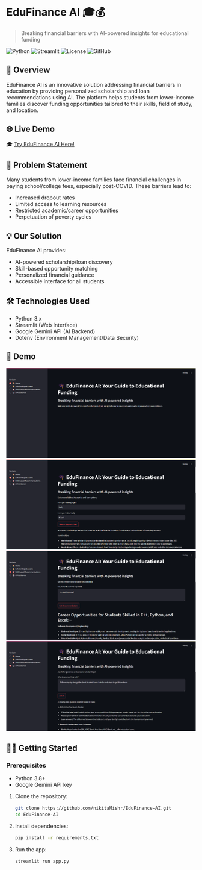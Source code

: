 # EduFinance AI 🎓💰
> Breaking financial barriers with AI-powered insights for educational funding

![Python](https://img.shields.io/badge/Python-3.8+-blue?logo=python&logoColor=white)
![Streamlit](https://img.shields.io/badge/Streamlit-FF4B4B?logo=streamlit&logoColor=white)
![License](https://img.shields.io/badge/License-MIT-green)
![GitHub](https://img.shields.io/badge/Repo-Open_Source-success)

## 🚀 Overview

EduFinance AI is an innovative solution addressing financial barriers in education by providing personalized scholarship and loan recommendations using AI. The platform helps students from lower-income families discover funding opportunities tailored to their skills, field of study, and location.

## 🌐 Live Demo  
🎓 [Try EduFinance AI Here!](https://edufinance-ai.streamlit.app/) 

## 📌 Problem Statement

Many students from lower-income families face financial challenges in paying school/college fees, especially post-COVID. These barriers lead to:
- Increased dropout rates
- Limited access to learning resources
- Restricted academic/career opportunities
- Perpetuation of poverty cycles

## 💡 Our Solution

EduFinance AI provides:
- AI-powered scholarship/loan discovery
- Skill-based opportunity matching
- Personalized financial guidance
- Accessible interface for all students

## 🛠️ Technologies Used

- Python 3.x
- Streamlit (Web Interface)
- Google Gemini API (AI Backend)
- Dotenv (Environment Management/Data Security)

## 📸 Demo  
![Home Page](assets/home.png)
![Scholarships And Loan Search](assets/scholarship-search.png) 
![Skill-Based Recommendations](assets/skillbasedRecomm.png) 
![AI Assistance](assets/AIassistance.png) 

## 🏃‍♂️ Getting Started

### Prerequisites
- Python 3.8+
- Google Gemini API key

1. Clone the repository:
   ```bash
   git clone https://github.com/nikitaMishr/EduFinance-AI.git
   cd EduFinance-AI
   ```
1. Install dependencies:  
   ```bash
   pip install -r requirements.txt
   ```
2. Run the app:  
   ```bash
   streamlit run app.py
   ```